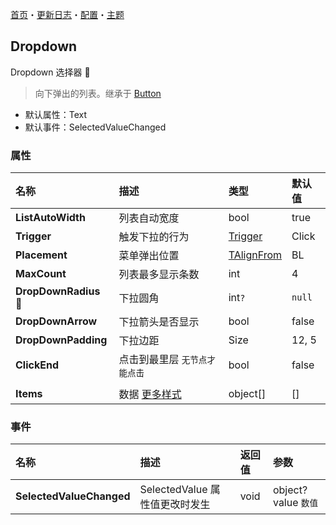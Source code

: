 [首页](../Home.md)・[更新日志](../UpdateLog.md)・[配置](../Config.md)・[主题](../Theme.md)

## Dropdown

Dropdown 选择器 👚

> 向下弹出的列表。继承于 [Button](Button)

- 默认属性：Text
- 默认事件：SelectedValueChanged

### 属性

名称 | 描述 | 类型 | 默认值 |
:--|:--|:--|:--|
**ListAutoWidth** | 列表自动宽度 | bool | true |
**Trigger** | 触发下拉的行为 | [Trigger](Enum.md#trigger) | Click |
**Placement** | 菜单弹出位置 | [TAlignFrom](Enum.md#talignfrom) | BL |
**MaxCount** | 列表最多显示条数 | int | 4 |
**DropDownRadius** 🔴 | 下拉圆角 | int`?` | `null` |
**DropDownArrow** | 下拉箭头是否显示 | bool | false |
**DropDownPadding** | 下拉边距 | Size | 12, 5 |
**ClickEnd** | 点击到最里层 `无节点才能点击` | bool | false |
||||
**Items** | 数据 [更多样式](../DropdownStyles.md) | object[] | [] |

### 事件

名称 | 描述 | 返回值 | 参数 |
:--|:--|:--|:--|
**SelectedValueChanged** | SelectedValue 属性值更改时发生 | void | object? value `数值` |